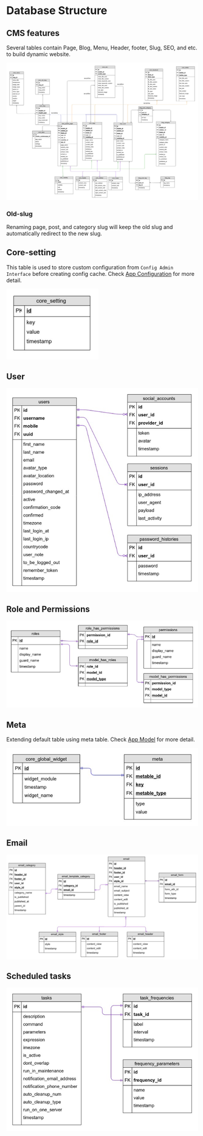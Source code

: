 # Database Structure

  
## CMS features  

Several tables contain Page, Blog, Menu, Header, footer, Slug, SEO, and etc. to build dynamic website.

![main](images/main_DB_driagram.jpg)

### Old-slug

Renaming page, post, and category slug will keep the old slug and automatically redirect to the new slug.

## Core-setting

This table is used to store custom configuration from `Config Admin Interface` before creating config cache. Check [App Configuration](app-configuration.md) for more detail.

![Core_setting](images/core_setting_main_DB_driagram.png)

## User

![user](images/user_DB_driagram.jpg) 

## Role and Permissions

![role_permission](images/role_permission_DB_driagram.jpg)

## Meta
Extending default table using meta table. Check [App Model](app-model.md) for more detail.

![meta](images/meta_DB_driagram.jpg)

## Email

![email](images/email_DB_diagram.png)

## Scheduled tasks

![task](images/task_DB_driagram.jpg)